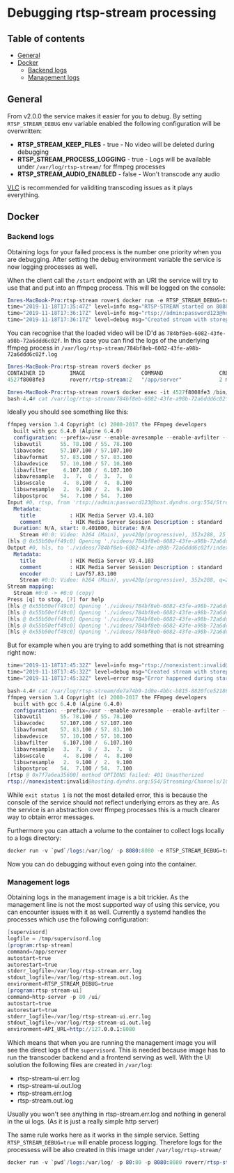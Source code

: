 # Debugging rtsp-stream processing

## Table of contents
* [General](#general)
* [Docker](#docker)
    * [Backend logs](#backend-logs)
    * [Management logs](#management-logs)

## General

From v2.0.0 the service makes it easier for you to debug. By setting `RTSP_STREAM_DEBUG` env variable enabled the following configuration will be overwritten:
- **RTSP_STREAM_KEEP_FILES** - true - No video will be deleted during debugging
- **RTSP_STREAM_PROCESS_LOGGING** - true - Logs will be available under `/var/log/rtsp-stream/` for ffmpeg processes
- **RTSP_STREAM_AUDIO_ENABLED** - false - Won't transcode any audio

[VLC](https://www.videolan.org/vlc/) is recommended for validiting transcoding issues as it plays everything.

## Docker
### Backend logs

Obtaining logs for your failed process is the number one priority when you are debugging.
After setting the debug environment variable the service is now logging processes as well.

When the client call the `/start` endpoint with an URI the service will try to use that and put into an ffmpeg process. 
This will be logged on the console:

```s
Imres-MacBook-Pro:rtsp-stream rover$ docker run -e RTSP_STREAM_DEBUG=true -p 8080:8080 roverr/rtsp-stream:2
time="2019-11-18T17:35:47Z" level=info msg="RTSP-STREAM started on 8080"
time="2019-11-18T17:36:17Z" level=info msg="rtsp://admin:password123@hosting.dyndns.org:554/Streaming/Channels/102 started processing"
time="2019-11-18T17:36:17Z" level=debug msg="Created stream with storepath ./videos/784bf8eb-6082-43fe-a98b-72a6ddd6c02f"
```

You can recognise that the loaded video will be ID'd as `784bf8eb-6082-43fe-a98b-72a6ddd6c02f`. In this case you can find the logs of the underlying ffmpeg process in `/var/log/rtsp-stream/784bf8eb-6082-43fe-a98b-72a6ddd6c02f.log`

```s
Imres-MacBook-Pro:rtsp-stream rover$ docker ps
CONTAINER ID        IMAGE                  COMMAND                  CREATED             STATUS              PORTS                      NAMES
4527f8008fe3        roverr/rtsp-stream:2   "/app/server"            2 minutes ago       Up 2 minutes        0.0.0.0:8080->8080/tcp     youthful_ride

Imres-MacBook-Pro:rtsp-stream rover$ docker exec -it 4527f8008fe3 /bin/bash
bash-4.4# cat /var/log/rtsp-stream/784bf8eb-6082-43fe-a98b-72a6ddd6c02f.log 
```

Ideally you should see something like this:
```s
ffmpeg version 3.4 Copyright (c) 2000-2017 the FFmpeg developers
  built with gcc 6.4.0 (Alpine 6.4.0)
  configuration: --prefix=/usr --enable-avresample --enable-avfilter --enable-gnutls --enable-gpl --enable-libmp3lame --enable-librtmp --enable-libvorbis --enable-libvpx --enable-libxvid --enable-libx264 --enable-libx265 --enable-libtheora --enable-libv4l2 --enable-postproc --enable-pic --enable-pthreads --enable-shared --enable-libxcb --disable-stripping --disable-static --enable-vaapi --enable-vdpau --enable-libopus --disable-debug
  libavutil      55. 78.100 / 55. 78.100
  libavcodec     57.107.100 / 57.107.100
  libavformat    57. 83.100 / 57. 83.100
  libavdevice    57. 10.100 / 57. 10.100
  libavfilter     6.107.100 /  6.107.100
  libavresample   3.  7.  0 /  3.  7.  0
  libswscale      4.  8.100 /  4.  8.100
  libswresample   2.  9.100 /  2.  9.100
  libpostproc    54.  7.100 / 54.  7.100
Input #0, rtsp, from 'rtsp://admin:password123@host.dyndns.org:554/Streaming/Channels/102':
  Metadata:
    title           : HIK Media Server V3.4.103
    comment         : HIK Media Server Session Description : standard
  Duration: N/A, start: 0.401000, bitrate: N/A
    Stream #0:0: Video: h264 (Main), yuv420p(progressive), 352x288, 25 fps, 25 tbr, 90k tbn, 50 tbc
[hls @ 0x55b50eff49c0] Opening './videos/784bf8eb-6082-43fe-a98b-72a6ddd6c02f/0.ts' for writing
Output #0, hls, to './videos/784bf8eb-6082-43fe-a98b-72a6ddd6c02f/index.m3u8':
  Metadata:
    title           : HIK Media Server V3.4.103
    comment         : HIK Media Server Session Description : standard
    encoder         : Lavf57.83.100
    Stream #0:0: Video: h264 (Main), yuv420p(progressive), 352x288, q=2-31, 25 fps, 25 tbr, 90k tbn, 25 tbc
Stream mapping:
  Stream #0:0 -> #0:0 (copy)
Press [q] to stop, [?] for help
[hls @ 0x55b50eff49c0] Opening './videos/784bf8eb-6082-43fe-a98b-72a6ddd6c02f/1.ts' for writing
[hls @ 0x55b50eff49c0] Opening './videos/784bf8eb-6082-43fe-a98b-72a6ddd6c02f/index.m3u8.tmp' for writing
[hls @ 0x55b50eff49c0] Opening './videos/784bf8eb-6082-43fe-a98b-72a6ddd6c02f/2.ts' for writing
[hls @ 0x55b50eff49c0] Opening './videos/784bf8eb-6082-43fe-a98b-72a6ddd6c02f/index.m3u8.tmp' for writing
[hls @ 0x55b50eff49c0] Opening './videos/784bf8eb-6082-43fe-a98b-72a6ddd6c02f/3.ts' for writing
```

But for example when you are trying to add something that is not streaming right now:
```s
time="2019-11-18T17:45:32Z" level=info msg="rtsp://nonexistent:invalid@hosting.dyndns.org:554/Streaming/Channels/102 started processing"
time="2019-11-18T17:45:32Z" level=debug msg="Created stream with storepath ./videos/de7a74b9-1d0e-4bbc-b815-8820fce52186"
time="2019-11-18T17:45:32Z" level=error msg="Error happened during starting of ./videos/de7a74b9-1d0e-4bbc-b815-8820fce52186/index.m3u8 || Error: exit status 1"
```

```s
bash-4.4# cat /var/log/rtsp-stream/de7a74b9-1d0e-4bbc-b815-8820fce52186.log 
ffmpeg version 3.4 Copyright (c) 2000-2017 the FFmpeg developers
  built with gcc 6.4.0 (Alpine 6.4.0)
  configuration: --prefix=/usr --enable-avresample --enable-avfilter --enable-gnutls --enable-gpl --enable-libmp3lame --enable-librtmp --enable-libvorbis --enable-libvpx --enable-libxvid --enable-libx264 --enable-libx265 --enable-libtheora --enable-libv4l2 --enable-postproc --enable-pic --enable-pthreads --enable-shared --enable-libxcb --disable-stripping --disable-static --enable-vaapi --enable-vdpau --enable-libopus --disable-debug
  libavutil      55. 78.100 / 55. 78.100
  libavcodec     57.107.100 / 57.107.100
  libavformat    57. 83.100 / 57. 83.100
  libavdevice    57. 10.100 / 57. 10.100
  libavfilter     6.107.100 /  6.107.100
  libavresample   3.  7.  0 /  3.  7.  0
  libswscale      4.  8.100 /  4.  8.100
  libswresample   2.  9.100 /  2.  9.100
  libpostproc    54.  7.100 / 54.  7.100
[rtsp @ 0x7f7a6ea35600] method OPTIONS failed: 401 Unauthorized
rtsp://nonexistent:invalid@hosting.dyndns.org:554/Streaming/Channels/102: Server returned 401 Unauthorized (authorization failed)
```

While `exit status 1` is not the most detailed error, this is because the console of the service should not reflect underlying errors as they are. As the service is an abstraction over ffmpeg processes this is a much clearer way to obtain error messages.

Furthermore you can attach a volume to the container to collect logs locally to a logs directory:
```s
docker run -v `pwd`/logs:/var/log/ -p 8080:8080 -e RTSP_STREAM_DEBUG=true roverr/rtsp-stream:2
```
Now you can do debugging without even going into the container.

### Management logs

Obtaining logs in the management image is a bit trickier. As the management line is not the most supported way of using this service, you can encounter issues with it as well. Currently a systemd handles the processes which use the following configuration:
```s
[supervisord]
logfile = /tmp/supervisord.log
[program:rtsp-stream]
command=/app/server
autostart=true
autorestart=true
stderr_logfile=/var/log/rtsp-stream.err.log
stdout_logfile=/var/log/rtsp-stream.out.log
environment=RTSP_STREAM_DEBUG=true
[program:rtsp-stream-ui]
command=http-server -p 80 /ui/
autostart=true
autorestart=true
stderr_logfile=/var/log/rtsp-stream-ui.err.log
stdout_logfile=/var/log/rtsp-stream-ui.out.log
environment=API_URL=http://127.0.0.1:8080
```
Which means that when you are running the management image you will see the direct logs of the `supervisord`. This is needed because image has to run the transcoder backend and a frontend serving as well.
With the UI solution the following files are created in `/var/log`: 
* rtsp-stream-ui.err.log
* rtsp-stream-ui.out.log
* rtsp-stream.err.log
* rtsp-stream.out.log

Usually you won't see anything in rtsp-stream.err.log and nothing in general in the ui logs. (As it is just a really simple http server)


The same rule works here as it works in the simple service. Setting `RTSP_STREAM_DEBUG=true` will enable process logging. Therefore logs for the processess will be also created in this image under `/var/log/rtsp-stream/`

```s
docker run -v `pwd`/logs:/var/log/ -p 80:80 -p 8080:8080 roverr/rtsp-stream:2-management
```
